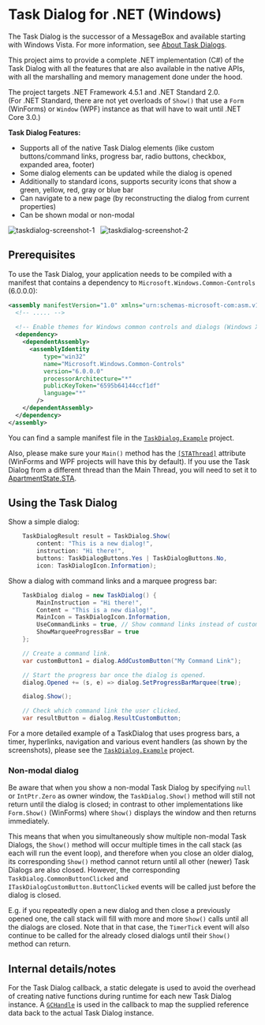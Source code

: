 ﻿# Task Dialog for .NET (Windows)

The Task Dialog is the successor of a MessageBox and available starting with Windows Vista. For more information,
see [About Task Dialogs](https://docs.microsoft.com/en-us/windows/desktop/Controls/task-dialogs-overview).

This project aims to provide a complete .NET implementation (C#) of the Task Dialog with all the features that
are also available in the native APIs, with all the marshalling and memory management done under the hood.

The project targets .NET Framework 4.5.1 and .NET Standard 2.0.<br>
(For .NET Standard, there are not yet overloads of `Show()` that
use a `Form` (WinForms) or `Window` (WPF) instance as that will have to wait until .NET Core 3.0.)

**Task Dialog Features:**
* Supports all of the native Task Dialog elements (like custom buttons/command links, progress bar, radio buttons, checkbox, expanded area, footer)
* Some dialog elements can be updated while the dialog is opened
* Additionally to standard icons, supports security icons that show a green, yellow, red, gray or blue bar
* Can navigate to a new page (by reconstructing the dialog from current properties)
* Can be shown modal or non-modal

![taskdialog-screenshot-1](https://user-images.githubusercontent.com/13289184/48280515-1b3a6e00-e454-11e8-96f3-b22a3bcff22e.png)   ![taskdialog-screenshot-2](https://user-images.githubusercontent.com/13289184/48280347-9cddcc00-e453-11e8-9bc1-605a55e8aaec.png)


## Prerequisites

To use the Task Dialog, your application needs to be compiled with a manifest that contains a dependency to
`Microsoft.Windows.Common-Controls` (6.0.0.0):
```xml
<assembly manifestVersion="1.0" xmlns="urn:schemas-microsoft-com:asm.v1">
  <!-- ..... -->
  
  <!-- Enable themes for Windows common controls and dialogs (Windows XP and later) -->
  <dependency>
    <dependentAssembly>
      <assemblyIdentity
          type="win32"
          name="Microsoft.Windows.Common-Controls"
          version="6.0.0.0"
          processorArchitecture="*"
          publicKeyToken="6595b64144ccf1df"
          language="*"
        />
    </dependentAssembly>
  </dependency>
</assembly>
```

You can find a sample manifest file in the [`TaskDialog.Example`](/TaskDialog.Example) project.

Also, please make sure your `Main()` method has the
[`[STAThread]`](https://docs.microsoft.com/dotnet/api/system.stathreadattribute) attribute
(WinForms and WPF projects will have this by default). If you use the Task Dialog from a
different thread than the Main Thread, you will need to set it to
[ApartmentState.STA](https://docs.microsoft.com/dotnet/api/system.threading.apartmentstate).


## Using the Task Dialog

Show a simple dialog:
```c#
    TaskDialogResult result = TaskDialog.Show(
        content: "This is a new dialog!",
        instruction: "Hi there!",
        buttons: TaskDialogButtons.Yes | TaskDialogButtons.No,
        icon: TaskDialogIcon.Information);
```

Show a dialog with command links and a marquee progress bar:
```c#
    TaskDialog dialog = new TaskDialog() {
        MainInstruction = "Hi there!",
        Content = "This is a new dialog!",
        MainIcon = TaskDialogIcon.Information,
        UseCommandLinks = true, // Show command links instead of custom buttons
        ShowMarqueeProgressBar = true
    };

    // Create a command link.
    var customButton1 = dialog.AddCustomButton("My Command Link");

    // Start the progress bar once the dialog is opened.
    dialog.Opened += (s, e) => dialog.SetProgressBarMarquee(true);

    dialog.Show();

    // Check which command link the user clicked.
    var resultButton = dialog.ResultCustomButton;
```


For a more detailed example of a TaskDialog that uses progress bars, a timer,
hyperlinks, navigation and various event handlers (as shown by the screenshots), please
see the [`TaskDialog.Example`](/TaskDialog.Example/Program.cs) project.


### Non-modal dialog

Be aware that when you show a non-modal Task Dialog by specifying `null` or `IntPtr.Zero` as
owner window, the `TaskDialog.Show()` method will still not return until the dialog is closed;
in contrast to other implementations like `Form.Show()` (WinForms) where `Show()`
displays the window and then returns immediately.

This means that when you simultaneously show multiple non-modal Task Dialogs, the `Show()`
method will occur multiple times in the call stack (as each will run the event loop), and
therefore when you close an older dialog, its corresponding `Show()` method cannot return
until all other (newer) Task Dialogs are also closed. However, the corresponding
`TaskDialog.CommonButtonClicked` and `ITaskDialogCustomButton.ButtonClicked` events will
be called just before the dialog is closed.

E.g. if you repeatedly open a new dialog and then close a previously opened one, the 
call stack will fill with more and more `Show()` calls until all the dialogs are closed.
Note that in that case, the `TimerTick` event will also continue to be called for the
already closed dialogs until their `Show()` method can return.


## Internal details/notes

For the Task Dialog callback, a static delegate is used to avoid the overhead of creating
native functions during runtime for each new Task Dialog instance. A
[`GCHandle`](https://docs.microsoft.com/dotnet/api/system.runtime.interopservices.gchandle)
is used in the callback to map the supplied reference data back to the actual Task Dialog
instance.